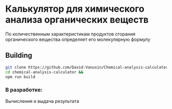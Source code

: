 # Калькулятор для химического анализа органических веществ
 
По количественным характеристикам продуктов сгорания органического вещества определяет его молекулярную формулу

## Building
```bash
git clone https://github.com/David-Vanuxin/Chemical-analysis-calculator.git &&
cd chemical-analysis-calculator &&
npm run build
```

### В разработке:

Вычисления и выдача результата
